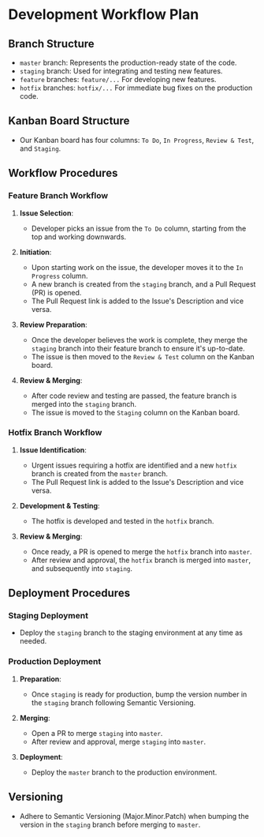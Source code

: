 # Development Workflow Plan

## Branch Structure
- `master` branch: Represents the production-ready state of the code.
- `staging` branch: Used for integrating and testing new features.
- `feature` branches: `feature/...` For developing new features.
- `hotfix` branches: `hotfix/...` For immediate bug fixes on the production code.

## Kanban Board Structure
- Our Kanban board has four columns: `To Do`, `In Progress`, `Review & Test`, and `Staging`.

## Workflow Procedures

### Feature Branch Workflow
1. **Issue Selection**:
   - Developer picks an issue from the `To Do` column, starting from the top and working downwards.

2. **Initiation**:
   - Upon starting work on the issue, the developer moves it to the `In Progress` column.
   - A new branch is created from the `staging` branch, and a Pull Request (PR) is opened.
   - The Pull Request link is added to the Issue's Description and vice versa.

3. **Review Preparation**:
   - Once the developer believes the work is complete, they merge the `staging` branch into their feature branch to ensure it's up-to-date.
   - The issue is then moved to the `Review & Test` column on the Kanban board.

4. **Review & Merging**:
   - After code review and testing are passed, the feature branch is merged into the `staging` branch.
   - The issue is moved to the `Staging` column on the Kanban board.

### Hotfix Branch Workflow
1. **Issue Identification**:
   - Urgent issues requiring a hotfix are identified and a new `hotfix` branch is created from the `master` branch.
   - The Pull Request link is added to the Issue's Description and vice versa.

2. **Development & Testing**:
   - The hotfix is developed and tested in the `hotfix` branch.

3. **Review & Merging**:
   - Once ready, a PR is opened to merge the `hotfix` branch into `master`.
   - After review and approval, the `hotfix` branch is merged into `master`, and subsequently into `staging`.

## Deployment Procedures

### Staging Deployment
- Deploy the `staging` branch to the staging environment at any time as needed.

### Production Deployment
1. **Preparation**:
   - Once `staging` is ready for production, bump the version number in the `staging` branch following Semantic Versioning.

2. **Merging**:
   - Open a PR to merge `staging` into `master`.
   - After review and approval, merge `staging` into `master`.

3. **Deployment**:
   - Deploy the `master` branch to the production environment.

## Versioning
- Adhere to Semantic Versioning (Major.Minor.Patch) when bumping the version in the `staging` branch before merging to `master`.
